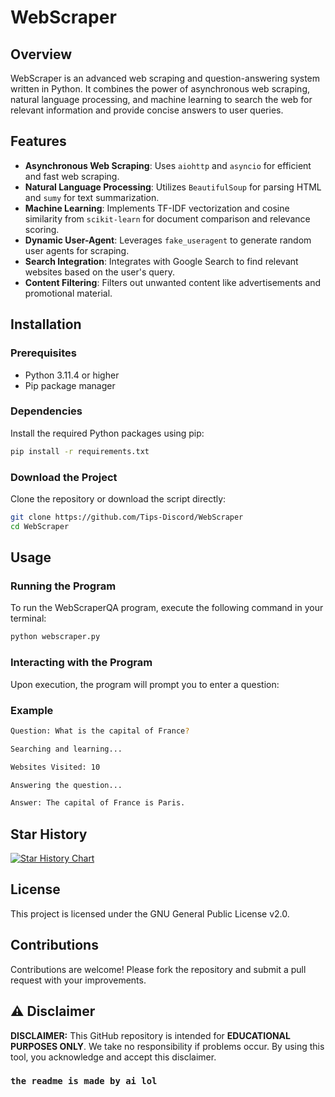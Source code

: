 # WebScraper

## Overview

WebScraper is an advanced web scraping and question-answering system written in Python. It combines the power of asynchronous web scraping, natural language processing, and machine learning to search the web for relevant information and provide concise answers to user queries.

## Features

- **Asynchronous Web Scraping**: Uses `aiohttp` and `asyncio` for efficient and fast web scraping.
- **Natural Language Processing**: Utilizes `BeautifulSoup` for parsing HTML and `sumy` for text summarization.
- **Machine Learning**: Implements TF-IDF vectorization and cosine similarity from `scikit-learn` for document comparison and relevance scoring.
- **Dynamic User-Agent**: Leverages `fake_useragent` to generate random user agents for scraping.
- **Search Integration**: Integrates with Google Search to find relevant websites based on the user's query.
- **Content Filtering**: Filters out unwanted content like advertisements and promotional material.

## Installation

### Prerequisites

- Python 3.11.4 or higher
- Pip package manager

### Dependencies

Install the required Python packages using pip:

```sh
pip install -r requirements.txt
```

### Download the Project

Clone the repository or download the script directly:

```sh
git clone https://github.com/Tips-Discord/WebScraper
cd WebScraper
```

## Usage

### Running the Program

To run the WebScraperQA program, execute the following command in your terminal:

```sh
python webscraper.py
```

### Interacting with the Program

Upon execution, the program will prompt you to enter a question:


### Example

```sh
Question: What is the capital of France?

Searching and learning...

Websites Visited: 10

Answering the question...

Answer: The capital of France is Paris.
```

## Star History

<a href="https://star-history.com/#Tips-Discord/WebScraper&Timeline">
 <picture>
   <source media="(prefers-color-scheme: dark)" srcset="https://api.star-history.com/svg?repos=Tips-Discord/WebScraper&type=Timeline&theme=dark" />
   <source media="(prefers-color-scheme: light)" srcset="https://api.star-history.com/svg?repos=Tips-Discord/WebScraper&type=Timeline" />
   <img alt="Star History Chart" src="https://api.star-history.com/svg?repos=Tips-Discord/WebScraper&type=Timeline" />
 </picture>
</a>

## License

This project is licensed under the GNU General Public License v2.0.

## Contributions

Contributions are welcome! Please fork the repository and submit a pull request with your improvements.

## ⚠️ Disclaimer

**DISCLAIMER:** This GitHub repository is intended for **EDUCATIONAL PURPOSES ONLY**. We take no responsibility if problems occur. By using this tool, you acknowledge and accept this disclaimer.


### ```the readme is made by ai lol```
